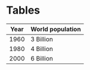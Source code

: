 # Tables

| Year  | World population  |
| :---: | ----------------- |
| 1960  | 3 Billion         |
| 1980  | 4 Billion         |
| 2000  | 6 Billion         |

